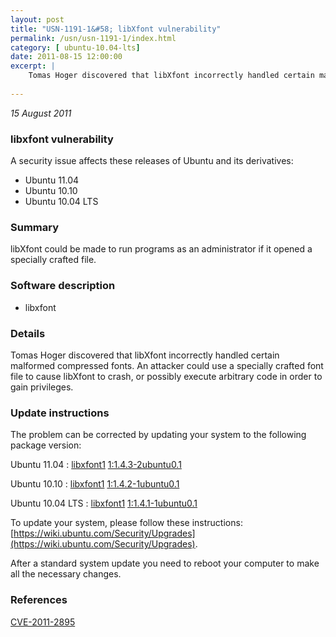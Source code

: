 ```yaml
---
layout: post
title: "USN-1191-1&#58; libXfont vulnerability"
permalink: /usn/usn-1191-1/index.html
category: [ ubuntu-10.04-lts]
date: 2011-08-15 12:00:00
excerpt: |
    Tomas Hoger discovered that libXfont incorrectly handled certain malformed compressed fonts. An attacker could use a specially crafted font file to cause libXfont to crash, or possibly execute arbitrary code in order to gain privileges. 
    
--- 
```

 
 

*15 August 2011*

### libxfont vulnerability

A security issue affects these releases of Ubuntu and its derivatives:

* Ubuntu 11.04
* Ubuntu 10.10
* Ubuntu 10.04 LTS

### Summary

libXfont could be made to run programs as an administrator if it opened a specially crafted file.

### Software description

* libxfont 

### Details

Tomas Hoger discovered that libXfont incorrectly handled certain malformed compressed fonts. An attacker could use a specially crafted font file to cause libXfont to crash, or possibly execute arbitrary code in order to gain privileges. 

### Update instructions

The problem can be corrected by updating your system to the following package version:

Ubuntu 11.04
 : [libxfont1](https://launchpad.net/ubuntu/+source/libxfont) <span> [1:1.4.3-2ubuntu0.1](https://launchpad.net/ubuntu/+source/libxfont/1:1.4.3-2ubuntu0.1) </span> 

Ubuntu 10.10
 : [libxfont1](https://launchpad.net/ubuntu/+source/libxfont) <span> [1:1.4.2-1ubuntu0.1](https://launchpad.net/ubuntu/+source/libxfont/1:1.4.2-1ubuntu0.1) </span> 

Ubuntu 10.04 LTS
 : [libxfont1](https://launchpad.net/ubuntu/+source/libxfont) <span> [1:1.4.1-1ubuntu0.1](https://launchpad.net/ubuntu/+source/libxfont/1:1.4.1-1ubuntu0.1) </span> 

To update your system, please follow these instructions: [https://wiki.ubuntu.com/Security/Upgrades](https://wiki.ubuntu.com/Security/Upgrades).

After a standard system update you need to reboot your computer to make all the necessary changes. 

### References

 
 [CVE-2011-2895](http://people.ubuntu.com/~ubuntu-security/cve/CVE-2011-2895)
 

